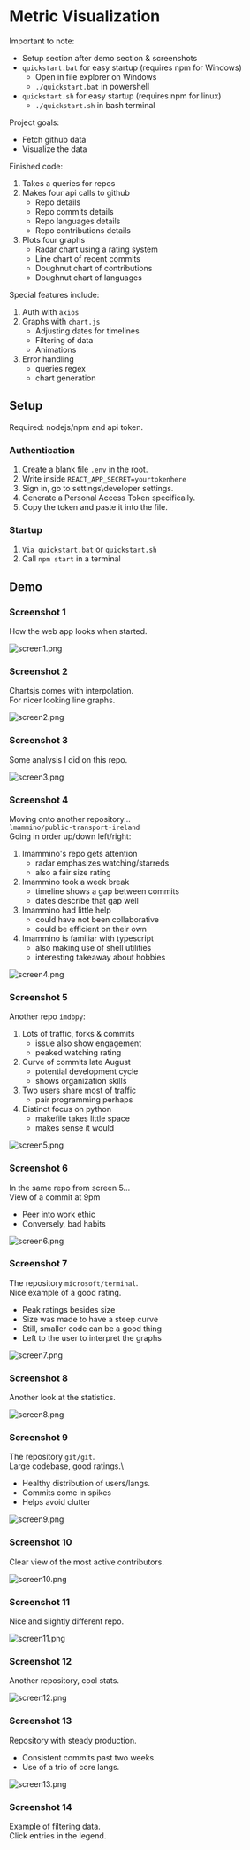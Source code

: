 # Metric Visualization

Important to note:
- Setup section after demo section & screenshots
- `quickstart.bat` for easy startup (requires npm for Windows)
    - Open in file explorer on Windows
    - `./quickstart.bat` in powershell
- `quickstart.sh` for easy startup (requires npm for linux)
    - `./quickstart.sh` in bash terminal

Project goals:
- Fetch github data
- Visualize the data

Finished code:
1. Takes a queries for repos
2. Makes four api calls to github
    - Repo details
    - Repo commits details
    - Repo languages details
    - Repo contributions details
3. Plots four graphs
    - Radar chart using a rating system
    - Line chart of recent commits
    - Doughnut chart of contributions
    - Doughnut chart of languages

Special features include:
1. Auth with `axios`
2. Graphs with `chart.js`
    - Adjusting dates for timelines
    - Filtering of data
    - Animations
3. Error handling
    - queries regex
    - chart generation

## Setup

Required: nodejs/npm and api token.

### Authentication

1. Create a blank file `.env` in the root.
2. Write inside `REACT_APP_SECRET=yourtokenhere`
3. Sign in, go to settings\\developer settings.
4. Generate a Personal Access Token specifically.
5. Copy the token and paste it into the file.

### Startup

1. `Via quickstart.bat` or `quickstart.sh`
2. Call `npm start` in a terminal

## Demo

### Screenshot 1

How the web app looks when started.

![screen1.png](screenshots/screen1.png)

### Screenshot 2

Chartsjs comes with interpolation.\
For nicer looking line graphs.

![screen2.png](screenshots/screen2.png)

### Screenshot 3

Some analysis I did on this repo.

![screen3.png](screenshots/screen3.png)

### Screenshot 4

Moving onto another repository...\
`lmammino/public-transport-ireland`\
Going in order up/down left/right:
1. lmammino's repo gets attention
    - radar emphasizes watching/starreds
    - also a fair size rating
2. lmammino took a week break
    - timeline shows a gap between commits
    - dates describe that gap well
3. lmammino had little help
    - could have not been collaborative
    - could be efficient on their own
4. lmammino is familiar with typescript
    - also making use of shell utilities
    - interesting takeaway about hobbies

![screen4.png](screenshots/screen4.png)

### Screenshot 5

Another repo `imdbpy`:
1. Lots of traffic, forks & commits
    - issue also show engagement
    - peaked watching rating
2. Curve of commits late August
    - potential development cycle
    - shows organization skills
3. Two users share most of traffic
    - pair programming perhaps
4. Distinct focus on python
    - makefile takes little space
    - makes sense it would

![screen5.png](screenshots/screen5.png)

### Screenshot 6

In the same repo from screen 5...\
View of a commit at 9pm
- Peer into work ethic
- Conversely, bad habits

![screen6.png](screenshots/screen6.png)

### Screenshot 7

The repository `microsoft/terminal`.\
Nice example of a good rating.
- Peak ratings besides size
- Size was made to have a steep curve
- Still, smaller code can be a good thing
- Left to the user to interpret the graphs

![screen7.png](screenshots/screen7.png)

### Screenshot 8

Another look at the statistics.

![screen8.png](screenshots/screen8.png)

### Screenshot 9

The repository `git/git`.\
Large codebase, good ratings.\
- Healthy distribution of users/langs.
- Commits come in spikes
- Helps avoid clutter

![screen9.png](screenshots/screen9.png)

### Screenshot 10

Clear view of the most active contributors.

![screen10.png](screenshots/screen10.png)

### Screenshot 11

Nice and slightly different repo.

![screen11.png](screenshots/screen11.png)

### Screenshot 12

Another repository, cool stats.

![screen12.png](screenshots/screen12.png)

### Screenshot 13

Repository with steady production.
- Consistent commits past two weeks.
- Use of a trio of core langs.

![screen13.png](./screenshots/screen13.png)

### Screenshot 14

Example of filtering data.\
Click entries in the legend.